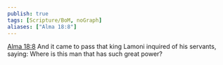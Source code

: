 ```yaml
---
publish: true
tags: [Scripture/BoM, noGraph]
aliases: ["Alma 18:8"]
---
```

[Alma 18:8](https://churchofjesuschrist.org/study/scriptures/bofm/alma/18?lang=eng&id=p8#p8) And it came to pass that king Lamoni inquired of his servants, saying: Where is this man that has such great power?
